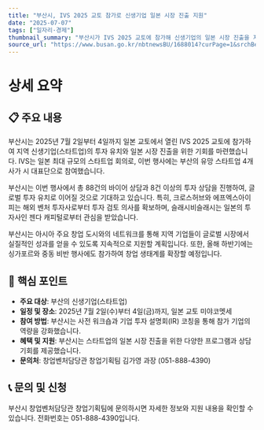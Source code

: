 ```yaml
---
title: "부산시, IVS 2025 교토 참가로 신생기업 일본 시장 진출 지원"
date: "2025-07-07"
tags: ["일자리·경제"]
thumbnail_summary: "부산시가 IVS 2025 교토에 참가해 신생기업의 일본 시장 진출을 지원합니다."
source_url: "https://www.busan.go.kr/nbtnewsBU/1688014?curPage=1&srchBeginDt=&srchEndDt=&srchKey=&srchText="
---
```


# 상세 요약

## 📋 주요 내용
부산시는 2025년 7월 2일부터 4일까지 일본 교토에서 열린 IVS 2025 교토에 참가하여 지역 신생기업(스타트업)의 투자 유치와 일본 시장 진출을 위한 기회를 마련했습니다. IVS는 일본 최대 규모의 스타트업 회의로, 이번 행사에는 부산의 유망 스타트업 4개사가 시 대표단으로 참여했습니다.

부산시는 이번 행사에서 총 88건의 바이어 상담과 8건 이상의 투자 상담을 진행하여, 글로벌 투자 유치로 이어질 것으로 기대하고 있습니다. 특히, 크로스허브와 에프엑스아이피는 해외 벤처 투자사로부터 투자 검토 의사를 확보하며, 슬래시비슬래시는 일본의 투자사인 젠다 캐피털로부터 관심을 받았습니다.

부산시는 아시아 주요 창업 도시와의 네트워크를 통해 지역 기업들이 글로벌 시장에서 실질적인 성과를 얻을 수 있도록 지속적으로 지원할 계획입니다. 또한, 올해 하반기에는 싱가포르와 중동 비반 행사에도 참가하여 창업 생태계를 확장할 예정입니다.

## 🎯 핵심 포인트
- **주요 대상**: 부산의 신생기업(스타트업)
- **일정 및 장소**: 2025년 7월 2일(수)부터 4일(금)까지, 일본 교토 미야코멧세
- **참여 방법**: 부산시는 사전 워크숍과 기업 투자 설명회(IR) 코칭을 통해 참가 기업의 역량을 강화했습니다.
- **혜택 및 지원**: 부산시는 스타트업의 일본 시장 진출을 위한 다양한 프로그램과 상담 기회를 제공했습니다.
- **문의처**: 창업벤처담당관 창업기획팀 김가영 과장 (051-888-4390)

## 📞 문의 및 신청
부산시 창업벤처담당관 창업기획팀에 문의하시면 자세한 정보와 지원 내용을 확인할 수 있습니다. 전화번호는 051-888-4390입니다.